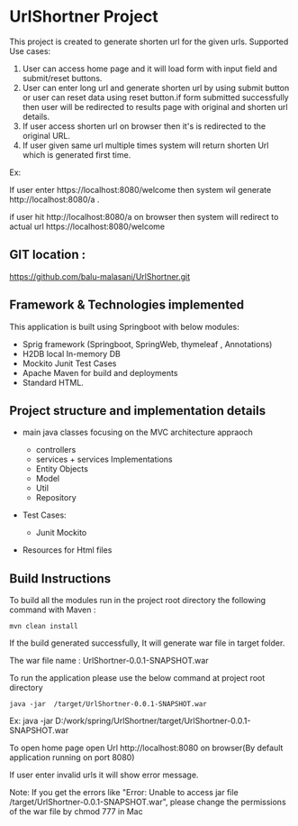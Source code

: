 # UrlShortner Project

This project is created to generate shorten url for the given urls.
Supported Use cases:
1. User can access home page and it will load form with input field and submit/reset buttons.
2. User can enter long url and generate shorten url by using submit button or user can reset data using reset button.if form submitted successfully then user will be redirected to results page with original and shorten url details.
3. If user access shorten url on browser then it's is redirected to the original URL.
4. If user given same url multiple times system will return shorten Url which is generated first time.

Ex: 

If user enter https://localhost:8080/welcome then system wil generate http://localhost:8080/a . 

if user hit http://localhost:8080/a on browser then system will redirect to actual url https://localhost:8080/welcome

## GIT location : 

https://github.com/balu-malasani/UrlShortner.git

## Framework & Technologies implemented

This application is built using Springboot with below modules:
* Sprig framework (Springboot, SpringWeb, thymeleaf , Annotations)
* H2DB local In-memory DB
* Mockito Junit Test Cases
* Apache Maven for build and deployments
* Standard HTML.

## Project structure and implementation details

* main java classes focusing on the MVC architecture appraoch 
    * controllers
    * services + services Implementations
    * Entity Objects
    * Model
    * Util
    * Repository
* Test Cases:
    * Junit Mockito

* Resources for Html files


## Build Instructions 

To build all the modules run in the project root directory the following command with Maven :
    
    mvn clean install

If the build generated successfully, It will generate war file in target folder. 

The war file name : UrlShortner-0.0.1-SNAPSHOT.war

To run the application please use the below command at project root directory

    java -jar  /target/UrlShortner-0.0.1-SNAPSHOT.war


Ex: java -jar D:/work/spring/UrlShortner/target/UrlShortner-0.0.1-SNAPSHOT.war 

To open home page open Url http://localhost:8080 on browser(By default application running on port 8080)

If user enter invalid urls it will show error message.

Note: If you get the errors like "Error: Unable to access jar file /target/UrlShortner-0.0.1-SNAPSHOT.war", please change the permissions of the war file by chmod 777 in Mac



